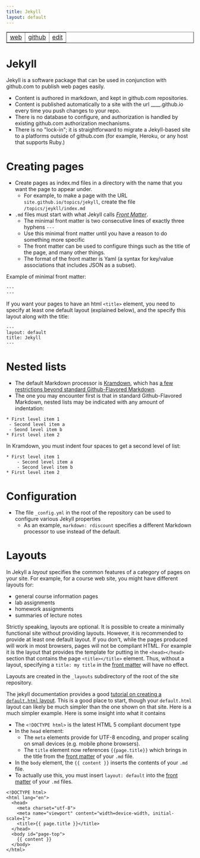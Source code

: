 ```yaml
---
title: Jekyll
layout: default
---
```


<table border="1" style="width:auto;">
 <tr>
  <td><a href="https://UCSB-CS56-pconrad.github.io/topics/jekyll">web</a></td>
  <td><a href="https://github.com/UCSB-CS56-pconrad/UCSB-CS56-pconrad.github.io/blob/master/topics/jekyll/index.md">github</a></td>
  <td><a href="https://github.com/UCSB-CS56-pconrad/UCSB-CS56-pconrad.github.io/edit/master/topics/jekyll/index.md">edit</a></td>
 </tr>
</table>

# Jekyll

Jekyll is a software package that can be used in conjunction with github.com to publish web pages easily.   

* Content is authored in markdown, and kept in github.com repositories.
* Content is published automatically to a site with the url ____.github.io every time you push changes to your repo.
* There is no database to configure, and authorization is handled by existing github.com authorization mechanisms.
* There is no "lock-in"; it is straightforward to migrate a Jekyll-based site to a platforms outside of github.com (for example, Heroku, or any host that supports Ruby.)


# Creating pages

* Create pages as index.md files in a directory with the name that you want the page to appear under.
    - For example, to make a page with the URL `site.github.io/topics/jekyll`, create the file `/topics/jeykll/index.md`
* `.md` files must start with what Jekyll calls [*Front Matter*](https://jekyllrb.com/docs/frontmatter/).  
    - The minimal front matter is two consecutive lines of exactly three hyphens `---`
    - Use this minimal front matter until you have a reason to do something more specific
    - The front matter can be used to configure things such as the title of the page, and many other things.
    - The format of the front matter is Yaml (a syntax for key/value associations that includes JSON as a subset).

Example of minimal front matter:

~~~
---
---
~~~

If you want your pages to have an html `<title>` element, you need to specify at least one default layout (explained below), and the specify this
layout along with the title:

~~~
---
layout: default
title: Jekyll
---
~~~

# Nested lists

* The default Markdown processor is [Kramdown](http://kramdown.gettalong.org/), which has [a few restrictions beyond standard Github-Flavored Markdown](http://kramdown.gettalong.org/syntax.html).
* The one you may encounter first is that in standard Github-Flavored Markdown, nested lists may be indicated with any amount of indentation:

~~~
* First level item 1
 - Second level item a
 - Seond level item b
* First level item 2
~~~

In Kramdown, you must indent four spaces to get a second level of list:

~~~
* First level item 1
    - Second level item a
    - Second level item b
* First level item 2
~~~

# Configuration

* The file `_config.yml` in the root of the repository can be used to configure various Jekyll properties
    - As an example, `markdown: rdiscount` specifies a different Markdown processor to use instead of the default.

# Layouts

In Jekyll a  *layout* specifies the common features of a category of pages on your site.   For example, for a course web site, you might have different layouts for:
* general course information pages
* lab assignments
* homework assignments
* summaries of lecture notes

Strictly speaking, layouts are optional.   It is possible to create a minimally functional site without providing layouts.  However, it is recommended to provide at least one default layout.   If you don't, while the pages produced will work in most browsers, pages will not be compliant HTML.   For example it is the layout that provides the template for putting in the `<head></head>` section that contains the page `<title></title>` element.   Thus, without a layout, specifying a `title: my title` in the [front matter](https://jekyllrb.com/docs/frontmatter/) will have no effect.

Layouts are created in the `_layouts` subdirectory of the root of the site repository.

The jekyll documentation provides a good [tutorial on creating a `default.html` layout](http://jekyll.tips/guide/layouts/).  This is a good place to start, though your `default.html` layout can likely be much simpler than the one shown on that site.  Here is a much simpler example.     Here is some insight into what it contains
* The `<!DOCTYPE html>` is the latest HTML 5 compliant document type
* In the `head` element:
    * The `meta` elements provide for UTF-8 encoding, and proper scaling on small devices (e.g. mobile phone browsers).  
    * The `title` element now references `{{page.title}}` which brings in the title from the [front matter](https://jekyllrb.com/docs/frontmatter/) of your `.md` file.
* In the `body` element, the `{{ content }}` inserts the contents of your `.md` file. 
* To actually use this, you must insert `layout: default` into the [front matter](https://jekyllrb.com/docs/frontmatter/) of your `.md` files.

~~~
<!DOCTYPE html>
<html lang="en">
  <head>
    <meta charset="utf-8">
    <meta name="viewport" content="width=device-width, initial-scale=1">
    <title>{{ page.title }}</title>
  </head>
  <body id="page-top">
    {{ content }}
  </body>
</html>
~~~

